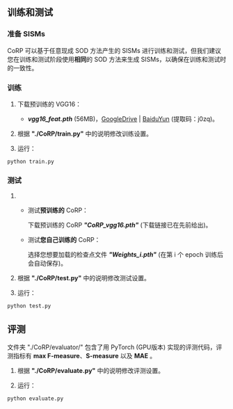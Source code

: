 ## 训练和测试

### 准备 SISMs

CoRP 可以基于任意现成 SOD 方法产生的 SISMs 进行训练和测试，但我们建议您在训练和测试阶段使用**相同**的 SOD 方法来生成 SISMs，以确保在训练和测试时的一致性。


### 训练

1. 下载预训练的 VGG16：

   * ***vgg16_feat.pth*** (56MB)，[GoogleDrive](https://drive.google.com/file/d/1ej5ngj2NYH-R-0GfYUDfuM-DNLuFolED/view?usp=sharing) | [BaiduYun](https://pan.baidu.com/s/1kAh7FAUPuVLI5cvtBsxh-A) (提取码：j0zq)。

2. 根据 **"./CoRP/train.py"** 中的说明修改训练设置。

3. 运行：

```
python train.py
```

### 测试

1. * 测试**预训练的** CoRP：

     下载预训练的 CoRP ***"CoRP_vgg16.pth"*** (下载链接已在先前给出)。

   * 测试**您自己训练的** CoRP：

     选择您想要加载的检查点文件 ***"Weights_i.pth"***  (在第 i 个 epoch 训练后会自动保存)。

2. 根据 **"./CoRP/test.py"** 中的说明修改测试设置。

3. 运行：

```
python test.py
```

## 评测

文件夹 "./CoRP/evaluator/" 包含了用 PyTorch (GPU版本) 实现的评测代码，评测指标有 **max F-measure**、**S-measure** 以及 **MAE** 。

1. 根据 **"./CoRP/evaluate.py"** 中的说明修改评测设置。

2. 运行：

```
python evaluate.py
```


